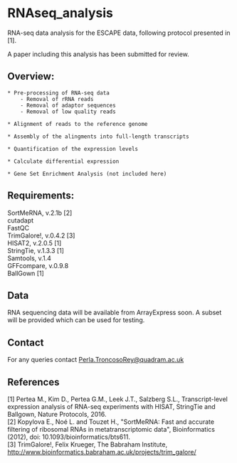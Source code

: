 # RNAseq_analysis
RNA-seq data analysis for the ESCAPE data, following protocol presented in [1].

A paper including this analysis has been submitted for review.

## Overview:

    * Pre-processing of RNA-seq data
        - Removal of rRNA reads
        - Removal of adaptor sequences
        - Removal of low quality reads

    * Alignment of reads to the reference genome

    * Assembly of the alingments into full-length transcripts
    
    * Quantification of the expression levels
    
    * Calculate differential expression
    
    * Gene Set Enrichment Analysis (not included here)


## Requirements:
SortMeRNA, v.2.1b [2]  
cutadapt  
FastQC  
TrimGalore!, v.0.4.2  [3]  
HISAT2, v.2.0.5 [1]  
StringTie, v.1.3.3 [1]  
Samtools, v.1.4  
GFFcompare, v.0.9.8  
BallGown [1]  


## Data
RNA sequencing data will be available from ArrayExpress soon. 
A subset will be provided which can be used for testing.


## Contact
For any queries contact Perla.TroncosoRey@quadram.ac.uk

## References
[1] Pertea M., Kim D., Pertea G.M., Leek J.T., Salzberg S.L., Transcript-level expression analysis of RNA-seq experiments with HISAT, StringTie and Ballgown, Nature Protocols, 2016.  
[2] Kopylova E., Noé L. and Touzet H., "SortMeRNA: Fast and accurate filtering of ribosomal RNAs in metatranscriptomic data", Bioinformatics (2012), doi: 10.1093/bioinformatics/bts611.  
[3] TrimGalore!, Felix Krueger, The Babraham Institute, http://www.bioinformatics.babraham.ac.uk/projects/trim_galore/  

